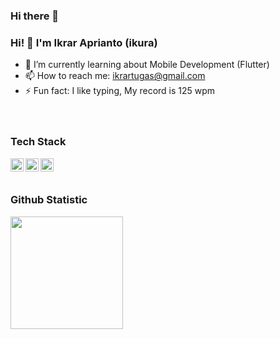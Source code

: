 ### Hi there 👋

### Hi! 👋 I'm Ikrar Aprianto (ikura)

* 🌱 I’m currently learning about Mobile Development (Flutter)
* 📫 How to reach me: ikrartugas@gmail.com
* ⚡ Fun fact: I like typing, My record is 125 wpm
  <br>
  <br>
  <br>

### Tech Stack
 <a href="#"><img align="left" alt="Dart" title="Dart" width="21px" src="https://upload.wikimedia.org/wikipedia/commons/7/7e/Dart-logo.png" /></a>
  <a href="#"><img align="left" alt="Flutter" title="Flutter" width="21px" src="https://raw.githubusercontent.com/flutter/website/master/src/_assets/image/flutter-logomark-320px.png" /></a>
<a href="#"><img align="left" alt="React" title="React" width="21px" src="https://upload.wikimedia.org/wikipedia/commons/thumb/a/a7/React-icon.svg/1200px-React-icon.svg.png" /></a> 
  
  <br>
  <br>

### Github Statistic
<p align="left">
<a href="https://github.com/imahdev">
  <img height="180em" src="https://github-readme-stats-eight-theta.vercel.app/api?username=imahdev&show_icons=true&theme=algolia&include_all_commits=true&count_private=true"/>
<!--   <img height="180em" src="https://github-readme-stats-eight-theta.vercel.app/api/top-langs/?username=imahdev&layout=compact&langs_count=8&theme=algolia"/> -->
</a>
</p>



<!--
**ikuratugas/ikuratugas** is a ✨ _special_ ✨ repository because its `README.md` (this file) appears on your GitHub profile.

Here are some ideas to get you started:

- 🔭 I’m currently working on ...
- 🌱 I’m currently learning ...
- 👯 I’m looking to collaborate on ...
- 🤔 I’m looking for help with ...
- 💬 Ask me about ...
- 📫 How to reach me: ...
- 😄 Pronouns: ...
- ⚡ Fun fact: ...
-->
